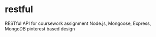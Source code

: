 # restful
RESTful API for coursework assignment
Node.js, Mongoose, Express, MongoDB
pinterest based design
